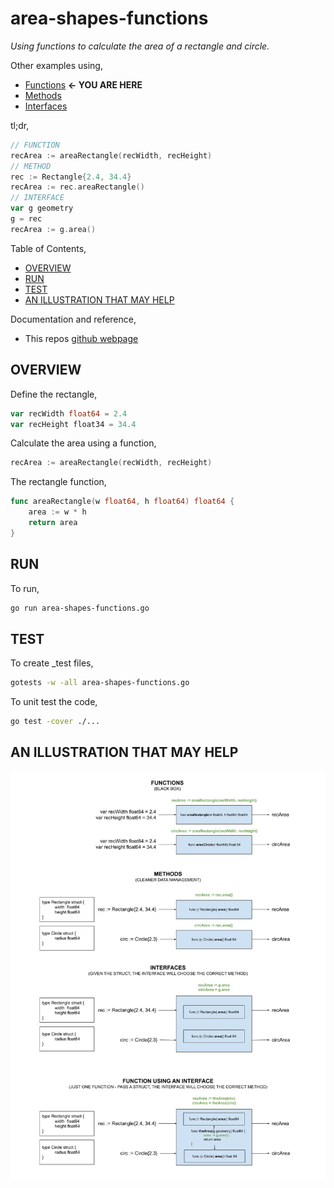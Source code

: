 # area-shapes-functions

_Using functions to calculate the area of a rectangle and circle._

Other examples using,

* [Functions](https://github.com/JeffDeCola/my-go-examples/tree/master/basic-syntax/functions/area-shapes-functions)
  **<- YOU ARE HERE**
* [Methods](https://github.com/JeffDeCola/my-go-examples/tree/master/basic-syntax/methods/area-shapes-methods)
* [Interfaces](https://github.com/JeffDeCola/my-go-examples/tree/master/basic-syntax/interfaces/area-shapes-interfaces)

tl;dr,

```go
// FUNCTION
recArea := areaRectangle(recWidth, recHeight)
// METHOD
rec := Rectangle{2.4, 34.4}
recArea := rec.areaRectangle()
// INTERFACE
var g geometry
g = rec
recArea := g.area()
```

Table of Contents,

* [OVERVIEW](https://github.com/JeffDeCola/my-go-examples/tree/master/basic-syntax/functions/area-shapes-functions#overview)
* [RUN](https://github.com/JeffDeCola/my-go-examples/tree/master/basic-syntax/functions/area-shapes-functions#run)
* [TEST](https://github.com/JeffDeCola/my-go-examples/tree/master/basic-syntax/functions/area-shapes-functions#test)
* [AN ILLUSTRATION THAT MAY HELP](https://github.com/JeffDeCola/my-go-examples/tree/master/basic-syntax/functions/area-shapes-functions#an-illustration-that-may-help)

Documentation and reference,

* This repos [github webpage](https://jeffdecola.github.io/my-go-examples/)

## OVERVIEW

Define the rectangle,

```go
var recWidth float64 = 2.4
var recHeight float34 = 34.4
```

Calculate the area using a function,

```go
recArea := areaRectangle(recWidth, recHeight)
```

The rectangle function,

```go
func areaRectangle(w float64, h float64) float64 {
    area := w * h
    return area
}
```

## RUN

To run,

```bash
go run area-shapes-functions.go
```

## TEST

To create _test files,

```bash
gotests -w -all area-shapes-functions.go
```

To unit test the code,

```bash
go test -cover ./... 
```

## AN ILLUSTRATION THAT MAY HELP

![IMAGE - functions-methods-interfaces.jpg - IMAGE](../../../docs/pics/basic-syntax/functions-methods-interfaces.jpg)
